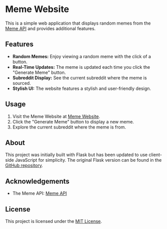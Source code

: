 # Meme Website

This is a simple web application that displays random memes from the [Meme API](https://meme-api.com/gimme) and provides additional features.

## Features

- **Random Memes:** Enjoy viewing a random meme with the click of a button.
- **Real-Time Updates:** The meme is updated each time you click the "Generate Meme" button.
- **Subreddit Display:** See the current subreddit where the meme is sourced.
- **Stylish UI:** The website features a stylish and user-friendly design.

## Usage

1. Visit the Meme Website at [Meme Website]().
2. Click the "Generate Meme" button to display a new meme.
3. Explore the current subreddit where the meme is from.

## About

This project was initially built with Flask but has been updated to use client-side JavaScript for simplicity. The original Flask version can be found in the [GitHub repository](https://github.com/MJEEd91/memes-generator).

## Acknowledgements

- The Meme API: [Meme API](https://meme-api.com/gimme)

## License

This project is licensed under the [MIT License](LICENSE).
